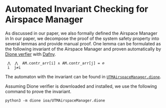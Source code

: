 Automated Invariant Checking for Airspace Manager
=================================================

As discussed in our paper, we also formally defined the Airspace Manager in 
In our paper, we decompose the proof of the system safety property into several lemmas and provide manual proof.
One lemma can be formulated as the following invariant of the Airspace Manager
and proven automatically by [Dione verfier](https://github.com/cyphyhouse/dione) with
[Dafny](https://github.com/dafny-lang/dafny).

```text
 ⋀  ⋀  AM.contr_arr[i] ∧ AM.contr_arr[j] = ∅
 i  j≠i
```

The automaton with the invariant can be found in [`UTMAirspaceManager.dione`](UTMAirspaceManager.dione).

Assuming Dione verifier is downloaded and installed, we use the following command to prove the invariant.
```shell
python3 -m dione ioa/UTMAirspaceManager.dione
```
